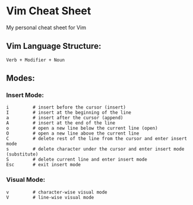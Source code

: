 # Vim Cheat Sheet
My personal cheat sheet for Vim

## Vim Language Structure:
```
Verb + Modifier + Noun
```

## Modes:
### Insert Mode:

```
i         # insert before the cursor (insert)
I         # insert at the beginning of the line
a         # insert after the cursor (append)
A         # insert at the end of the line
o         # open a new line below the current line (open)
O         # open a new line above the current line
C         # delete rest of the line from the cursor and enter insert mode
s         # delete character under the cursor and enter insert mode (substitute)
S         # delete current line and enter insert mode
Esc       # exit insert mode
```

### Visual Mode:

```
v         # character-wise visual mode
V         # line-wise visual mode

